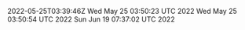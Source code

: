 2022-05-25T03:39:46Z
Wed May 25 03:50:23 UTC 2022
Wed May 25 03:50:54 UTC 2022
Sun Jun 19 07:37:02 UTC 2022
